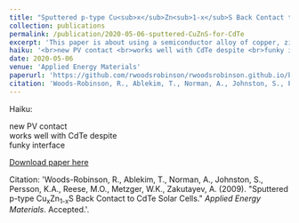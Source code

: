 ```yaml
---
title: "Sputtered p-type Cu<sub>x</sub>Zn<sub>1-x</sub>S Back Contact to CdTe Solar Cells"
collection: publications
permalink: /publication/2020-05-06-sputtered-CuZnS-for-CdTe
excerpt: 'This paper is about using a semiconductor alloy of copper, zinc, and sulfur as a new contact layer in cadmium telluride (CdTe), and explores the performance and the underlying physics.'
haiku: '<br>new PV contact <br>works well with CdTe despite <br>funky interface'
date: 2020-05-06
venue: 'Applied Energy Materials'
paperurl: 'https://github.com/rwoodsrobinson/rwoodsrobinson.github.io/blob/master/files/Woods-Robinson_CdTe_CuZnS_manuscript_revision.pdf'
citation: 'Woods-Robinson, R., Ablekim, T., Norman, A., Johnston, S., Persson, K.A., Reese, M.O., Metzger, W.K., Zakutayev, A. (2009). &quot;Sputtered p-type Cu<sub>x</sub>Zn<sub>1-x</sub>S Back Contact to CdTe Solar Cells.&quot; <i>Applied Energy Materials</i>. Accepted.'
---
```


Haiku:

new PV contact
<br>works well with CdTe despite
<br>funky interface
<br>

[Download paper here](https://github.com/rwoodsrobinson/rwoodsrobinson.github.io/blob/master/files/Woods-Robinson_CdTe_CuZnS_manuscript_revision.pdf)

Citation: 'Woods-Robinson, R., Ablekim, T., Norman, A., Johnston, S., Persson, K.A., Reese, M.O., Metzger, W.K., Zakutayev, A. (2009). &quot;Sputtered p-type Cu<sub>x</sub>Zn<sub>1-x</sub>S Back Contact to CdTe Solar Cells.&quot; <i>Applied Energy Materials</i>. Accepted.'.
